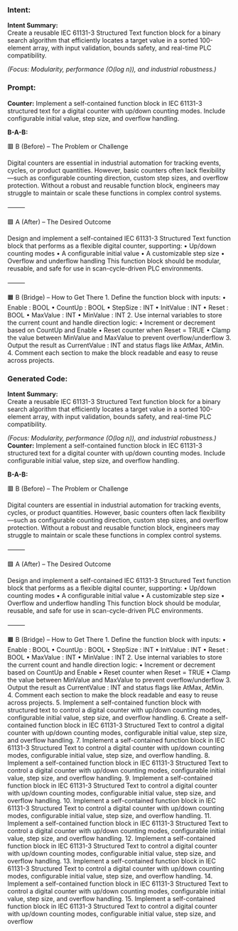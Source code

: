 ### Intent:
**Intent Summary:**  
Create a reusable IEC 61131-3 Structured Text function block for a binary search algorithm that efficiently locates a target value in a sorted 100-element array, with input validation, bounds safety, and real-time PLC compatibility.  

*(Focus: Modularity, performance (O(log n)), and industrial robustness.)*

### Prompt:
**Counter:**
Implement a self-contained function block in IEC 61131-3 structured text for a digital counter with up/down counting modes. Include configurable initial value, step size, and overflow handling.

**B-A-B:**

🟥 B (Before) – The Problem or Challenge

Digital counters are essential in industrial automation for tracking events, cycles, or product quantities. However, basic counters often lack flexibility—such as configurable counting direction, custom step sizes, and overflow protection. Without a robust and reusable function block, engineers may struggle to maintain or scale these functions in complex control systems.

⸻

🟩 A (After) – The Desired Outcome

Design and implement a self-contained IEC 61131-3 Structured Text function block that performs as a flexible digital counter, supporting:
	•	Up/down counting modes
	•	A configurable initial value
	•	A customizable step size
	•	Overflow and underflow handling
This function block should be modular, reusable, and safe for use in scan-cycle-driven PLC environments.

⸻

🟧 B (Bridge) – How to Get There
	1.	Define the function block with inputs:
	•	Enable : BOOL
	•	CountUp : BOOL
	•	StepSize : INT
	•	InitValue : INT
	•	Reset : BOOL
	•	MaxValue : INT
	•	MinValue : INT
	2.	Use internal variables to store the current count and handle direction logic:
	•	Increment or decrement based on CountUp and Enable
	•	Reset counter when Reset = TRUE
	•	Clamp the value between MinValue and MaxValue to prevent overflow/underflow
	3.	Output the result as CurrentValue : INT and status flags like AtMax, AtMin.
	4.	Comment each section to make the block readable and easy to reuse across projects.

### Generated Code:
**Intent Summary:**  
Create a reusable IEC 61131-3 Structured Text function block for a binary search algorithm that efficiently locates a target value in a sorted 100-element array, with input validation, bounds safety, and real-time PLC compatibility.  

*(Focus: Modularity, performance (O(log n)), and industrial robustness.)*
**Counter:**
Implement a self-contained function block in IEC 61131-3 structured text for a digital counter with up/down counting modes. Include configurable initial value, step size, and overflow handling.

**B-A-B:**

🟥 B (Before) – The Problem or Challenge

Digital counters are essential in industrial automation for tracking events, cycles, or product quantities. However, basic counters often lack flexibility—such as configurable counting direction, custom step sizes, and overflow protection. Without a robust and reusable function block, engineers may struggle to maintain or scale these functions in complex control systems.

⸻

🟩 A (After) – The Desired Outcome

Design and implement a self-contained IEC 61131-3 Structured Text function block that performs as a flexible digital counter, supporting:
	•	Up/down counting modes
	•	A configurable initial value
	•	A customizable step size
	•	Overflow and underflow handling
This function block should be modular, reusable, and safe for use in scan-cycle-driven PLC environments.

⸻

🟧 B (Bridge) – How to Get There
	1.	Define the function block with inputs:
	•	Enable : BOOL
	•	CountUp : BOOL
	•	StepSize : INT
	•	InitValue : INT
	•	Reset : BOOL
	•	MaxValue : INT
	•	MinValue : INT
	2.	Use internal variables to store the current count and handle direction logic:
	•	Increment or decrement based on CountUp and Enable
	•	Reset counter when Reset = TRUE
	•	Clamp the value between MinValue and MaxValue to prevent overflow/underflow
	3.	Output the result as CurrentValue : INT and status flags like AtMax, AtMin.
	4.	Comment each section to make the block readable and easy to reuse across projects.
	5.	Implement a self-contained function block with structured text to control a digital counter with up/down counting modes, configurable initial value, step size, and overflow handling.
	6.	Create a self-contained function block in IEC 61131-3 Structured Text to control a digital counter with up/down counting modes, configurable initial value, step size, and overflow handling.
	7.	Implement a self-contained function block in IEC 61131-3 Structured Text to control a digital counter with up/down counting modes, configurable initial value, step size, and overflow handling.
	8.	Implement a self-contained function block in IEC 61131-3 Structured Text to control a digital counter with up/down counting modes, configurable initial value, step size, and overflow handling.
	9.	Implement a self-contained function block in IEC 61131-3 Structured Text to control a digital counter with up/down counting modes, configurable initial value, step size, and overflow handling.
	10.	Implement a self-contained function block in IEC 61131-3 Structured Text to control a digital counter with up/down counting modes, configurable initial value, step size, and overflow handling.
	11.	Implement a self-contained function block in IEC 61131-3 Structured Text to control a digital counter with up/down counting modes, configurable initial value, step size, and overflow handling.
	12.	Implement a self-contained function block in IEC 61131-3 Structured Text to control a digital counter with up/down counting modes, configurable initial value, step size, and overflow handling.
	13.	Implement a self-contained function block in IEC 61131-3 Structured Text to control a digital counter with up/down counting modes, configurable initial value, step size, and overflow handling.
	14.	Implement a self-contained function block in IEC 61131-3 Structured Text to control a digital counter with up/down counting modes, configurable initial value, step size, and overflow handling.
	15.	Implement a self-contained function block in IEC 61131-3 Structured Text to control a digital counter with up/down counting modes, configurable initial value, step size, and overflow
